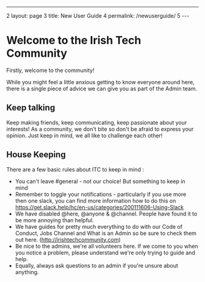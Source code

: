 ---
2	layout: page
3	title: New User Guide
4	permalink: /newuserguide/
5	---



# Welcome to the Irish Tech Community

Firstly, welcome to the community! 

While you might feel a little anxious getting to know everyone around here, there is a single piece of advice we can give you as part of the Admin team. 

## Keep talking

Keep making friends, keep communicating, keep passionate about your interests!
As a community, we don't bite so don't be afraid to express your opinion. Just keep in mind, we all like to challenge each other! 

## House Keeping

There are a few basic rules about ITC to keep in mind : 

- You can't leave #general -  not our choice! But something to keep in mind
- Remember to toggle your notifications - particularly if you use more then one slack, you can find more information how to do this on https://get.slack.help/hc/en-us/categories/200111606-Using-Slack
- We have disabled @here, @anyone & @channel. People have found it to be more annoying than helpful. 
- We have guides for pretty much everything to do with our Code of Conduct, Jobs Channel and What is an Admin so be sure to check them out here. (http://irishtechcommunity.com)
- Be nice to the admins, we're all volunteers here. If we come to you when you notice a problem, please understand we're only trying to guide and help.
- Equally, always ask questions to an admin if you're unsure about anything. 
